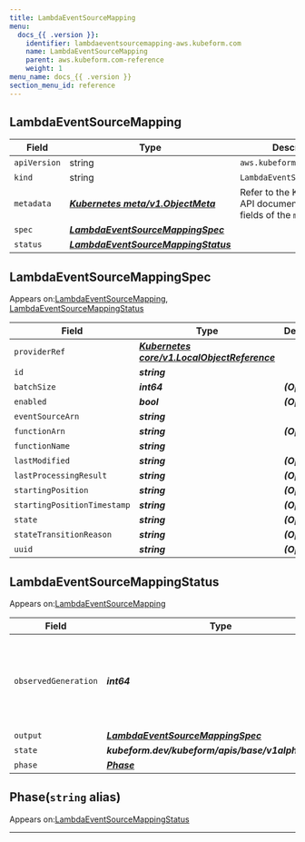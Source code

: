 ```yaml
---
title: LambdaEventSourceMapping
menu:
  docs_{{ .version }}:
    identifier: lambdaeventsourcemapping-aws.kubeform.com
    name: LambdaEventSourceMapping
    parent: aws.kubeform.com-reference
    weight: 1
menu_name: docs_{{ .version }}
section_menu_id: reference
---
```


## LambdaEventSourceMapping
| Field | Type | Description |
| ------ | ----- | ----------- |
| `apiVersion` | string | `aws.kubeform.com/v1alpha1` |
|    `kind` | string | `LambdaEventSourceMapping` |
| `metadata` | ***[Kubernetes meta/v1.ObjectMeta](https://kubernetes.io/docs/reference/generated/kubernetes-api/v1.13/#objectmeta-v1-meta)***|Refer to the Kubernetes API documentation for the fields of the `metadata` field.|
| `spec` | ***[LambdaEventSourceMappingSpec](#lambdaeventsourcemappingspec)***||
| `status` | ***[LambdaEventSourceMappingStatus](#lambdaeventsourcemappingstatus)***||
## LambdaEventSourceMappingSpec

Appears on:[LambdaEventSourceMapping](#lambdaeventsourcemapping), [LambdaEventSourceMappingStatus](#lambdaeventsourcemappingstatus)

| Field | Type | Description |
| ------ | ----- | ----------- |
| `providerRef` | ***[Kubernetes core/v1.LocalObjectReference](https://kubernetes.io/docs/reference/generated/kubernetes-api/v1.13/#localobjectreference-v1-core)***||
| `id` | ***string***||
| `batchSize` | ***int64***| ***(Optional)*** |
| `enabled` | ***bool***| ***(Optional)*** |
| `eventSourceArn` | ***string***||
| `functionArn` | ***string***| ***(Optional)*** |
| `functionName` | ***string***||
| `lastModified` | ***string***| ***(Optional)*** |
| `lastProcessingResult` | ***string***| ***(Optional)*** |
| `startingPosition` | ***string***| ***(Optional)*** |
| `startingPositionTimestamp` | ***string***| ***(Optional)*** |
| `state` | ***string***| ***(Optional)*** |
| `stateTransitionReason` | ***string***| ***(Optional)*** |
| `uuid` | ***string***| ***(Optional)*** |
## LambdaEventSourceMappingStatus

Appears on:[LambdaEventSourceMapping](#lambdaeventsourcemapping)

| Field | Type | Description |
| ------ | ----- | ----------- |
| `observedGeneration` | ***int64***| ***(Optional)*** Resource generation, which is updated on mutation by the API Server.|
| `output` | ***[LambdaEventSourceMappingSpec](#lambdaeventsourcemappingspec)***| ***(Optional)*** |
| `state` | ***kubeform.dev/kubeform/apis/base/v1alpha1.State***| ***(Optional)*** |
| `phase` | ***[Phase](#phase)***| ***(Optional)*** |
## Phase(`string` alias)

Appears on:[LambdaEventSourceMappingStatus](#lambdaeventsourcemappingstatus)

---
